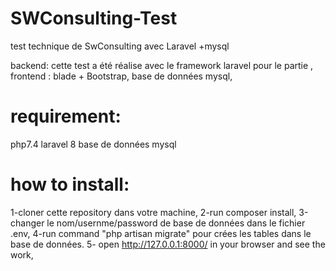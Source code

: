 # SWConsulting-Test
test technique de SwConsulting  avec Laravel +mysql

 backend: cette test a été réalise avec le framework laravel pour le partie ,
 frontend : blade + Bootstrap,
 base de données mysql,
 
# requirement:
php7.4
laravel 8
base de données mysql
 
# how to install:
1-cloner cette repository dans votre machine,
2-run composer install,
3-changer le nom/usernme/password de base de données  dans le fichier .env,
4-run command "php artisan migrate" pour crées les tables dans le base de données.
5- open http://127.0.0.1:8000/ in your browser and see the work,




 

